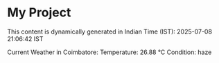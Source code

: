 # My Project

This content is dynamically generated in Indian Time (IST): 2025-07-08 21:06:42 IST


Current Weather in Coimbatore:
Temperature: 26.88 °C
Condition: haze
